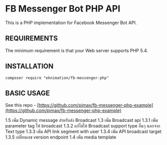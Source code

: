 FB Messenger Bot PHP API
========================

This is a PHP implementation for Facebook Messenger Bot API.

REQUIREMENTS
------------
The minimum requirement is that your Web server supports PHP 5.4.

INSTALLATION
------------

```
composer require "eknimation/fb-messenger-php"
```

BASIC USAGE
------------
See this repo - [https://github.com/pimax/fb-messenger-php-example](https://github.com/pimax/fb-messenger-php-example)

1.5 เพิ่ม Dynamic message สำหรับส่ง Broadcast
1.3 เพิ่ม Broadcast api
1.3.1 เพิ่ม parameter tag ให้ broadcast
1.3.2 แก้ไขให้ Broadcast support type อื่นๆ นอกจาก Text type
1.3.3 เพิ่ม API link segment with user
1.3.4 เพิ่ม API broadcast target
1.3.5 เปลี่ยนเลข version endpoint
1.4 เพิ่ม media template